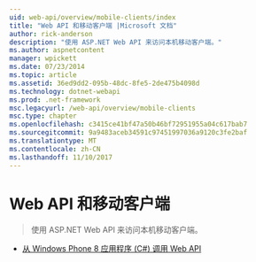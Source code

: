 ```yaml
---
uid: web-api/overview/mobile-clients/index
title: "Web API 和移动客户端 |Microsoft 文档"
author: rick-anderson
description: "使用 ASP.NET Web API 来访问本机移动客户端。"
ms.author: aspnetcontent
manager: wpickett
ms.date: 07/23/2014
ms.topic: article
ms.assetid: 36ed9dd2-095b-48dc-8fe5-2de475b4098d
ms.technology: dotnet-webapi
ms.prod: .net-framework
msc.legacyurl: /web-api/overview/mobile-clients
msc.type: chapter
ms.openlocfilehash: c3415ce41bf47a50b46bf72951955a04c617bab7
ms.sourcegitcommit: 9a9483aceb34591c97451997036a9120c3fe2baf
ms.translationtype: MT
ms.contentlocale: zh-CN
ms.lasthandoff: 11/10/2017
---
```

<a name="web-api-and-mobile-clients"></a>Web API 和移动客户端
====================
> 使用 ASP.NET Web API 来访问本机移动客户端。


- [从 Windows Phone 8 应用程序 (C#) 调用 Web API](calling-web-api-from-a-windows-phone-8-application.md)
